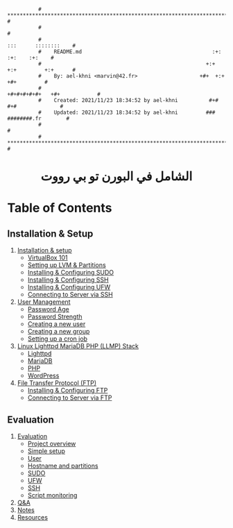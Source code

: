 ```
	  	  # **************************************************************************** #
		  #                                                                              #
		  #                                                         :::      ::::::::    #
		  #    README.md                                          :+:      :+:    :+:    #
		  #                                                     +:+ +:+         +:+      #
		  #    By: ael-khni <marvin@42.fr>                    +#+  +:+       +#+         #
		  #                                                 +#+#+#+#+#+   +#+            #
		  #    Created: 2021/11/23 18:34:52 by ael-khni          #+#    #+#              #
		  #    Updated: 2021/11/23 18:34:52 by ael-khni         ###   ########.fr        #
		  #                                                                              #
		  # **************************************************************************** #
```
<h1 align="center">
	الشامل في البورن تو بي رووت 
</h1>

# Table of Contents

## Installation & Setup

1. [Installation & setup](https://github.com/achrafelkhnissi/1337/Born2beRoot/Installation_and_setup.md)
	- [VirtualBox 101](https://github.com/achrafelkhnissi/1337/Born2beRoot/Installation_and_setup.md#virtualbox-101)
	- [Setting up LVM & Partitions](https://github.com/achrafelkhnissi/1337/Born2beRoot/Installation_and_setup.md#born2beroot)
	- [Installing & Configuring SUDO](https://github.com/achrafelkhnissi/1337/Born2beRoot/Installation_and_setup.md#sudo)
	- [Installing & Configuring SSH](https://github.com/achrafelkhnissi/1337/Born2beRoot/Installation_and_setup.md#ssh)
	- [Installing & Configuring UFW](https://github.com/achrafelkhnissi/1337/Born2beRoot/Installation_and_setup.md#ufw)
	- [Connecting to Server via SSH](https://github.com/achrafelkhnissi/1337/Born2beRoot/Installation_and_setup.md#connecting-to-server-via-ssh)
2. [User Management](https://github.com/achrafelkhnissi/1337/Born2beRoot/Installation_and_setup.md#user-management)
	- [Password Age](https://github.com/achrafelkhnissi/1337/Born2beRoot/Installation_and_setup.md#password-age)
	- [Password Strength](https://github.com/achrafelkhnissi/1337/Born2beRoot/Installation_and_setup.md#password-strength)
	- [Creating a new user](https://github.com/achrafelkhnissi/1337/Born2beRoot/Installation_and_setup.md#creating-a-new-user)
	- [Creating a new group](https://github.com/achrafelkhnissi/1337/Born2beRoot/Installation_and_setup.md#creating-a-new-group)
	- [Setting up a cron job](https://github.com/achrafelkhnissi/1337/Born2beRoot/Installation_and_setup.md#setting-up-a-cron-job)
3. [Linux Lighttpd MariaDB PHP (LLMP) Stack](https://github.com/achrafelkhnissi/1337/Born2beRoot/Installation_and_setup.md#linux-lighttpd-mariadb-php-llmp-stack)
	- [Lighttpd](https://github.com/achrafelkhnissi/1337/Born2beRoot/Installation_and_setup.md#lighttpd)
	- [MariaDB](https://github.com/achrafelkhnissi/1337/Born2beRoot/Installation_and_setup.md#mariadb)
	- [PHP](https://github.com/achrafelkhnissi/1337/Born2beRoot/Installation_and_setup.md#php)
	- [WordPress](https://github.com/achrafelkhnissi/1337/Born2beRoot/Installation_and_setup.md#wordpress)
4. [File Transfer Protocol (FTP)](https://github.com/achrafelkhnissi/1337/Born2beRoot/Installation_and_setup.md#file-transfer-protocol-ftp)
	- [Installing & Configuring FTP](https://github.com/achrafelkhnissi/1337/Born2beRoot/Installation_and_setup.md#installing--configuring-ftp)
	- [Connecting to Server via FTP](https://github.com/achrafelkhnissi/1337/Born2beRoot/Installation_and_setup.md#connecting-to-server-via-ftp)

## Evaluation

1. [Evaluation](https://github.com/achrafelkhnissi/1337/Born2beRoot/evaluation.md#evaluation)
	- [Project overview](https://github.com/achrafelkhnissi/1337/Born2beRoot/evaluation.md#project-overview)
	- [Simple setup](https://github.com/achrafelkhnissi/1337/Born2beRoot/evaluation.md#simple-setup)
	- [User](https://github.com/achrafelkhnissi/1337/Born2beRoot/evaluation.md#user)
	- [Hostname and partitions](https://github.com/achrafelkhnissi/1337/Born2beRoot/evaluation.md#hostname-and-partitions)
	- [SUDO](https://github.com/achrafelkhnissi/1337/Born2beRoot/evaluation.md#sudo)
	- [UFW](https://github.com/achrafelkhnissi/1337/Born2beRoot/evaluation.md#ufw)
	- [SSH](https://github.com/achrafelkhnissi/1337/Born2beRoot/evaluation.md#ssh)
	- [Script monitoring](https://github.com/achrafelkhnissi/1337/Born2beRoot/evaluation.md#script-monitoring)
2. [Q&A](https://github.com/achrafelkhnissi/1337/Born2beRoot/evaluation.md#q&a)
2. [Notes](https://github.com/achrafelkhnissi/1337/Born2beRoot/evaluation.md#notes)
2. [Resources](https://github.com/achrafelkhnissi/1337/Born2beRoot/evaluation.md#resources)
